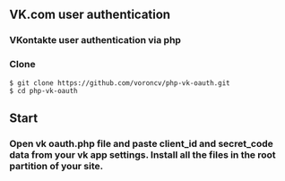 ## VK.com user authentication 
### VKontakte user authentication via php
### Clone
```
$ git clone https://github.com/voroncv/php-vk-oauth.git
$ cd php-vk-oauth
```
## Start
### Open vk oauth.php file and paste client_id and secret_code data from your vk app settings. Install all the files in the root partition of your site.

